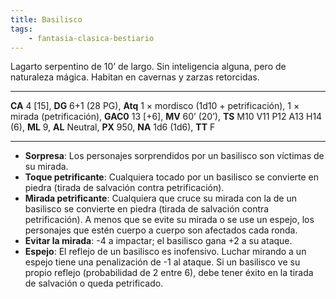 ```yaml
---
title: Basilisco
tags:
    - fantasia-clasica-bestiario
---
```

Lagarto serpentino de 10’ de largo. Sin inteligencia alguna, pero de naturaleza mágica. Habitan en cavernas y zarzas retorcidas.
___
**CA** 4 [15], **DG** 6+1 (28 PG), **Atq** 1 × mordisco (1d10 + petrificación), 1 × mirada (petrificación), **GAC0** 13 [+6], **MV** 60’ (20’), **TS** M10 V11 P12 A13 H14 (6), **ML** 9, **AL** Neutral, **PX** 950, **NA** 1d6 (1d6), **TT** F
___

- **Sorpresa**: Los personajes sorprendidos por un basilisco son víctimas de su mirada.
- **Toque petrificante**: Cualquiera tocado por un basilisco se convierte en piedra (tirada de salvación contra petrificación).
- **Mirada petrificante**: Cualquiera que cruce su mirada con la de un basilisco se convierte en piedra (tirada de salvación contra petrificación). A menos que se evite su mirada o se use un espejo, los personajes que estén cuerpo a cuerpo son afectados cada ronda.
- **Evitar la mirada**: -4 a impactar; el basilisco gana +2 a su ataque.
- **Espejo**: El reflejo de un basilisco es inofensivo. Luchar mirando a un espejo tiene una penalización de -1 al ataque. Si un basilisco ve su propio reflejo (probabilidad de 2 entre 6), debe tener éxito en la tirada de salvación o queda petrificado.
